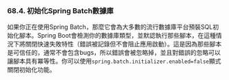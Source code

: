 ### 68.4. 初始化Spring Batch數據庫

如果你正在使用Spring Batch，那麼它會為大多數的流行數據庫平台預裝SQL初始化腳本。Spring Boot會檢測你的數據庫類型，並默認執行那些腳本，在這種情況下將關閉快速失敗特性（錯誤被記錄但不會阻止應用啟動）。這是因為那些腳本是可信任的，通常不會包含bugs，所以錯誤會被忽略掉，並且對錯誤的忽略可以讓腳本具有冪等性。你可以使用`spring.batch.initializer.enabled=false`顯式關閉初始化功能。
